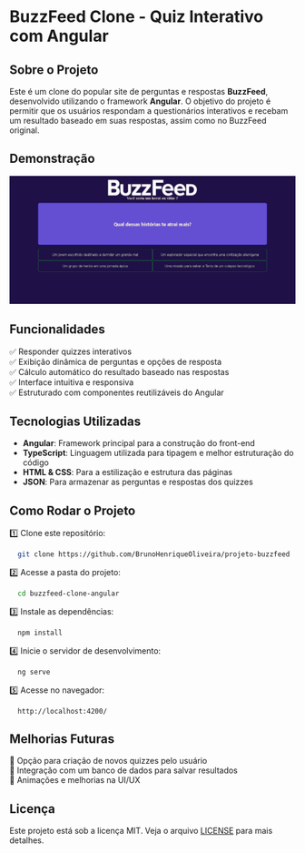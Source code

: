 # BuzzFeed Clone - Quiz Interativo com Angular

## Sobre o Projeto

Este é um clone do popular site de perguntas e respostas **BuzzFeed**, desenvolvido utilizando o framework **Angular**. O objetivo do projeto é permitir que os usuários respondam a questionários interativos e recebam um resultado baseado em suas respostas, assim como no BuzzFeed original.

## Demonstração

![imagem da Tela](public/tela-BuzzFeed.jpeg)

## Funcionalidades

✅ Responder quizzes interativos<br>
✅ Exibição dinâmica de perguntas e opções de resposta<br>
✅ Cálculo automático do resultado baseado nas respostas<br>
✅ Interface intuitiva e responsiva<br>
✅ Estruturado com componentes reutilizáveis do Angular<br>

## Tecnologias Utilizadas

- **Angular**: Framework principal para a construção do front-end
- **TypeScript**: Linguagem utilizada para tipagem e melhor estruturação do código
- **HTML & CSS**: Para a estilização e estrutura das páginas
- **JSON**: Para armazenar as perguntas e respostas dos quizzes

## Como Rodar o Projeto

1️⃣ Clone este repositório:
```bash
  git clone https://github.com/BrunoHenriqueOliveira/projeto-buzzfeed
```

2️⃣ Acesse a pasta do projeto:
```bash
  cd buzzfeed-clone-angular
```

3️⃣ Instale as dependências:
```bash
  npm install
```

4️⃣ Inicie o servidor de desenvolvimento:
```bash
  ng serve
```

5️⃣ Acesse no navegador:
```
  http://localhost:4200/
```

## Melhorias Futuras

🔹 Opção para criação de novos quizzes pelo usuário<br>
🔹 Integração com um banco de dados para salvar resultados<br>
🔹 Animações e melhorias na UI/UX

## Licença

Este projeto está sob a licença MIT. Veja o arquivo [LICENSE](LICENSE) para mais detalhes.
